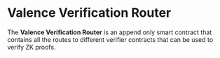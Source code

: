 # Valence Verification Router

The **Valence Verification Router** is an append only smart contract that contains all the routes to different verifier contracts that can be used to verify ZK proofs.
